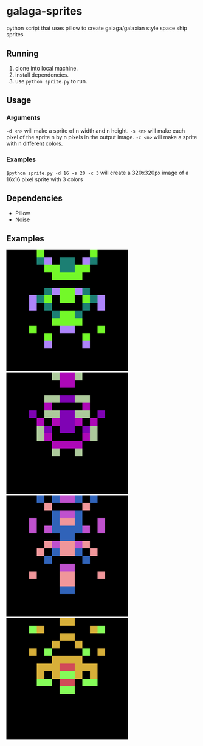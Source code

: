 # galaga-sprites
python script that uses pillow to create galaga/galaxian style space ship sprites

## Running
1. clone into local machine.
2. install dependencies.
3. use `python sprite.py` to run.

## Usage
### Arguments
`-d <n>` will make a sprite of n width and n height.
`-s <n>` will make each pixel of the sprite n by n pixels in the output image.
`-c <n>` will make a sprite with n different colors.

### Examples
`$python sprite.py -d 16 -s 20 -c 3` will create a 320x320px image of a 16x16 pixel sprite with 3 colors
## Dependencies
- Pillow 
- Noise

## Examples
![GitHub Logo](/examples/1.png)
![GitHub Logo](/examples/2.png)
![GitHub Logo](/examples/3.png)
![GitHub Logo](/examples/4.png)